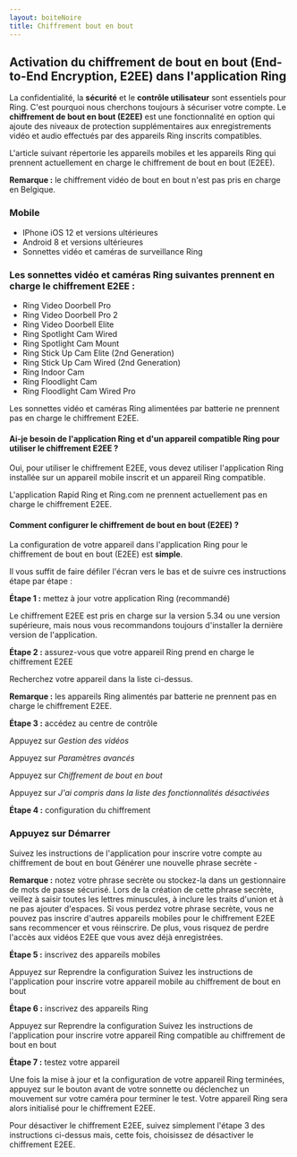 ```yaml
---
layout: boiteNoire
title: Chiffrement bout en bout
---
```


## Activation du chiffrement de bout en bout (End-to-End Encryption, E2EE) dans l'application Ring

La confidentialité, la **sécurité** et le **contrôle utilisateur** sont essentiels pour Ring. C'est pourquoi nous cherchons toujours à sécuriser votre compte. Le **chiffrement de bout en bout (E2EE)** est une fonctionnalité en option qui ajoute des niveaux de protection supplémentaires aux enregistrements vidéo et audio effectués par des appareils Ring inscrits compatibles.

L'article suivant répertorie les appareils mobiles et les appareils Ring qui prennent actuellement en charge le chiffrement de bout en bout (E2EE).

**Remarque :** le chiffrement vidéo de bout en bout n'est pas pris en charge en Belgique.

### Mobile

- IPhone iOS 12 et versions ultérieures
- Android 8 et versions ultérieures
- Sonnettes vidéo et caméras de surveillance Ring

### Les sonnettes vidéo et caméras Ring suivantes prennent en charge le chiffrement E2EE :

- Ring Video Doorbell Pro
- Ring Video Doorbell Pro 2
- Ring Video Doorbell Elite
- Ring Spotlight Cam Wired
- Ring Spotlight Cam Mount
- Ring Stick Up Cam Elite (2nd Generation)
- Ring Stick Up Cam Wired (2nd Generation)
- Ring Indoor Cam
- Ring Floodlight Cam
- Ring Floodlight Cam Wired Pro

Les sonnettes vidéo et caméras Ring alimentées par batterie ne prennent pas en charge le chiffrement E2EE.

#### Ai-je besoin de l'application Ring et d'un appareil compatible Ring pour utiliser le chiffrement E2EE ?

Oui, pour utiliser le chiffrement E2EE, vous devez utiliser l'application Ring installée sur un appareil mobile inscrit et un appareil Ring compatible.

L'application Rapid Ring et Ring.com ne prennent actuellement pas en charge le chiffrement E2EE.

#### Comment configurer le chiffrement de bout en bout (E2EE) ?

La configuration de votre appareil dans l'application Ring pour le chiffrement de bout en bout (E2EE) est **simple**. 

Il vous suffit de faire défiler l'écran vers le bas et de suivre ces instructions étape par étape : 

**Étape 1 :** mettez à jour votre application Ring (recommandé)

Le chiffrement E2EE est pris en charge sur la version 5.34 ou une version supérieure, mais nous vous recommandons toujours d'installer la dernière version de l'application.

**Étape 2 :** assurez-vous que votre appareil Ring prend en charge le chiffrement E2EE

Recherchez votre appareil dans la liste ci-dessus.

**Remarque :** les appareils Ring alimentés par batterie ne prennent pas en charge le chiffrement E2EE.  

**Étape 3 :** accédez au centre de contrôle

Appuyez sur *Gestion des vidéos* 

Appuyez sur *Paramètres avancés*

Appuyez sur *Chiffrement de bout en bout*

Appuyez sur *J'ai compris dans la liste des fonctionnalités désactivées*

**Étape 4 :** configuration du chiffrement

### Appuyez sur Démarrer

Suivez les instructions de l'application pour inscrire votre compte au chiffrement de bout en bout
Générer une nouvelle phrase secrète - 

**Remarque :** notez votre phrase secrète ou stockez-la dans un gestionnaire de mots de passe sécurisé. Lors de la création de cette phrase secrète, veillez à saisir toutes les lettres minuscules, à inclure les traits d'union et à ne pas ajouter d'espaces. Si vous perdez votre phrase secrète, vous ne pouvez pas inscrire d'autres appareils mobiles pour le chiffrement E2EE sans recommencer et vous réinscrire. De plus, vous risquez de perdre l'accès aux vidéos E2EE que vous avez déjà enregistrées. 

**Étape 5 :** inscrivez des appareils mobiles

Appuyez sur Reprendre la configuration
Suivez les instructions de l'application pour inscrire votre appareil mobile au chiffrement de bout en bout

**Étape 6 :** inscrivez des appareils Ring

Appuyez sur Reprendre la configuration
Suivez les instructions de l'application pour inscrire votre appareil Ring compatible au chiffrement de bout en bout

**Étape 7 :** testez votre appareil

Une fois la mise à jour et la configuration de votre appareil Ring terminées, appuyez sur le bouton avant de votre sonnette ou déclenchez un mouvement sur votre caméra pour terminer le test. Votre appareil Ring sera alors initialisé pour le chiffrement E2EE.

Pour désactiver le chiffrement E2EE, suivez simplement l'étape 3 des instructions ci-dessus mais, cette fois, choisissez de désactiver le chiffrement E2EE.